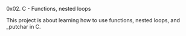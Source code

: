 0x02. C - Functions, nested loops

This project is about learning how to use functions, nested loops, and _putchar in C.

